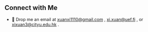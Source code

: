 ## Connect with Me
- 📧 Drop me an email at xuanxi1110@gmail.com , xi.xuan@uef.fi , or xixuan3@cityu.edu.hk .
